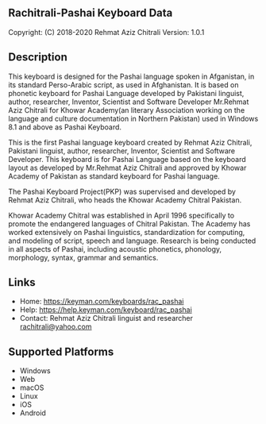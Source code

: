 Rachitrali-Pashai Keyboard Data
-------------------------------

Copyright:      (C) 2018-2020 Rehmat Aziz Chitrali
Version:        1.0.1

Description
-----------

This keyboard is designed for the Pashai language spoken in Afganistan, in its standard Perso-Arabic script, as used in Afghanistan. It is based on phonetic keyboard for Pashai Language developed by Pakistani linguist, author, researcher, Inventor, Scientist and Software Developer Mr.Rehmat Aziz Chitrali for Khowar Academy(an literary Association working on the language and culture documentation in Northern Pakistan) used in Windows 8.1 and above as Pashai Keyboard.

This is the first Pashai language keyboard created by Rehmat Aziz Chitrali, Pakistani linguist, author, researcher, Inventor, Scientist and Software Developer. This keyboard is for Pashai Language based on the keyboard layout as developed by Mr.Rehmat Aziz Chitrali and approved by Khowar Academy of Pakistan as standard keyboard for Pashai language.

The Pashai Keyboard Project(PKP) was supervised and developed by Rehmat Aziz Chitrali, who heads the Khowar Academy Chitral Pakistan.

Khowar Academy Chitral was established in April 1996 specifically to promote the endangered languages of Chitral Pakistan. The Academy has worked extensively on Pashai linguistics, standardization for computing, and modeling of script, speech and language. Research is being conducted in all aspects of Pashai, including acoustic phonetics, phonology, morphology, syntax, grammar and semantics.

Links
-----


 * Home:    https://keyman.com/keyboards/rac_pashai
 * Help:    https://help.keyman.com/keyboard/rac_pashai
 * Contact: Rehmat Aziz Chitrali linguist and researcher <rachitrali@yahoo.com>

Supported Platforms
-------------------
 * Windows
 * Web
 * macOS
 * Linux
 * iOS
 * Android
